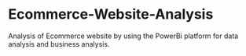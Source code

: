 # Ecommerce-Website-Analysis
Analysis of Ecommerce website by using the PowerBi platform for data analysis and business analysis.
